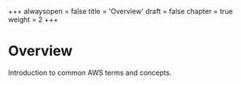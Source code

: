 +++
alwaysopen = false
title = 'Overview'
draft = false
chapter = true
weight = 2
+++

# Overview

Introduction to common AWS terms and concepts.